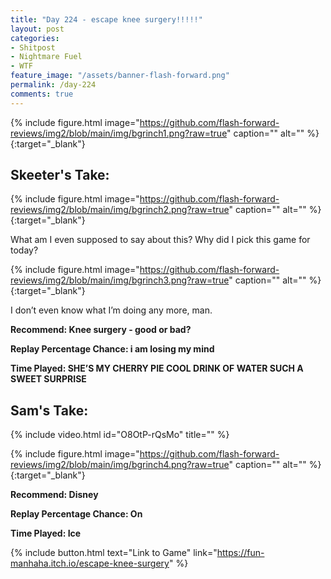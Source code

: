 ```yaml
---
title: "Day 224 - escape knee surgery!!!!!"
layout: post
categories:
- Shitpost
- Nightmare Fuel
- WTF
feature_image: "/assets/banner-flash-forward.png"
permalink: /day-224
comments: true
---
```


{% include figure.html image="https://github.com/flash-forward-reviews/img2/blob/main/img/bgrinch1.png?raw=true" caption="" alt="" %}{:target="_blank"}

## Skeeter's Take:

{% include figure.html image="https://github.com/flash-forward-reviews/img2/blob/main/img/bgrinch2.png?raw=true" caption="" alt="" %}{:target="_blank"}

What am I even supposed to say about this? Why did I pick this game for today? 

{% include figure.html image="https://github.com/flash-forward-reviews/img2/blob/main/img/bgrinch3.png?raw=true" caption="" alt="" %}{:target="_blank"}

I don’t even know what I’m doing any more, man. 

**Recommend: Knee surgery - good or bad?**

**Replay Percentage Chance: i am losing my mind**

**Time Played: SHE’S MY CHERRY PIE COOL DRINK OF WATER SUCH A SWEET SURPRISE**

## Sam's Take:

{% include video.html id="O8OtP-rQsMo" title="" %}

{% include figure.html image="https://github.com/flash-forward-reviews/img2/blob/main/img/bgrinch4.png?raw=true" caption="" alt="" %}{:target="_blank"}

**Recommend: Disney** 

**Replay Percentage Chance: On**

**Time Played: Ice**

{% include button.html text="Link to Game" link="https://fun-manhaha.itch.io/escape-knee-surgery" %}